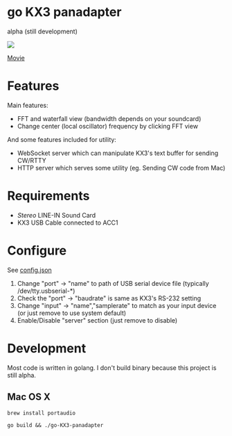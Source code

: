 go KX3 panadapter
=================

alpha (still development)

<img src="https://dl.dropboxusercontent.com/u/673746/Screenshots/2014-08-19%2020.59.01.png"/>

<a href="//www.youtube.com/embed/x85sMfEmhzo">Movie</a>

Features
========

Main features:

 * FFT and waterfall view (bandwidth depends on your soundcard)
 * Change center (local oscillator) frequency by clicking FFT view

And some features included for utility:

 * WebSocket server which can manipulate KX3's text buffer for sending CW/RTTY
 * HTTP server which serves some utility (eg. Sending CW code from Mac)


Requirements
============

 * *Stereo* LINE-IN Sound Card
 * KX3 USB Cable connected to ACC1

Configure
=========

See [config.json]( ./config.json )

 1. Change "port" -> "name" to path of USB serial device file (typically /dev/tty.usbserial-*)
 2. Check the "port" -> "baudrate" is same as KX3's RS-232 setting
 3. Change "input" -> "name","samplerate" to match as your input device (or just remove to use system default)
 4. Enable/Disable "server" section (just remove to disable)


Development
===========

Most code is written in golang. I don't build binary because this project is still alpha.

## Mac OS X

```
brew install portaudio
```

```
go build && ./go-KX3-panadapter
```
